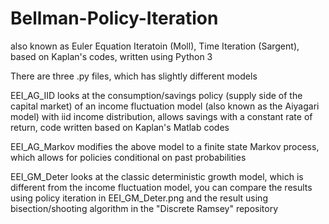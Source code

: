 # Bellman-Policy-Iteration
also known as Euler Equation Iteratoin (Moll), Time Iteration (Sargent), based on Kaplan's codes, written using Python 3

There are three .py files, which has slightly different models 

EEI_AG_IID looks at the consumption/savings policy (supply side of the capital market) of an income fluctuation model (also known as the Aiyagari model) with iid income distribution, allows savings with a constant rate of return, code written based on Kaplan's Matlab codes 

EEI_AG_Markov modifies the above model to a finite state Markov process, which allows for policies conditional on past probabilities 

EEI_GM_Deter looks at the classic deterministic growth model, which is different from the income fluctuation model, you can compare the results using policy iteration in EEI_GM_Deter.png and the result using bisection/shooting algorithm in the "Discrete Ramsey" repository 
